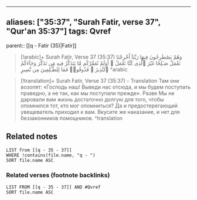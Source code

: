 
---
aliases: ["35:37", "Surah Fatir, verse 37", "Qur'an 35:37"]
tags: Qvref
---

parent:: [[q - Fatir (35)|Fatir]]

> [!arabic]+ Surah Fatir, Verse 37 (35:37)
> <span class="quran-arabic">وَهُمْ يَصْطَرِخُونَ فِيهَا رَبَّنَآ أَخْرِجْنَا نَعْمَلْ صَـٰلِحًا غَيْرَ ٱلَّذِى كُنَّا نَعْمَلُ ۚ أَوَلَمْ نُعَمِّرْكُم مَّا يَتَذَكَّرُ فِيهِ مَن تَذَكَّرَ وَجَآءَكُمُ ٱلنَّذِيرُ ۖ فَذُوقُوا۟ فَمَا لِلظَّـٰلِمِينَ مِن نَّصِيرٍ</span>
^arabic

> [!translation]+ Surah Fatir, Verse 37 (35:37) - Translation
> Там они возопят: «Господь наш! Выведи нас отсюда, и мы будем поступать праведно, а не так, как мы поступали прежде». Разве Мы не даровали вам жизнь достаточно долгую для того, чтобы опомнился тот, кто мог опомниться? Да и предостерегающий увещеватель приходил к вам. Вкусите же наказание, и нет для беззаконников помощников.
^translation



## Related notes
```dataview
LIST from [[q - 35 - 37]]
WHERE !contains(file.name, "q - ")
SORT file.name ASC
```

### Related verses (footnote backlinks)
```dataview
LIST FROM [[q - 35 - 37]] AND #Qvref
SORT file.name ASC
```

